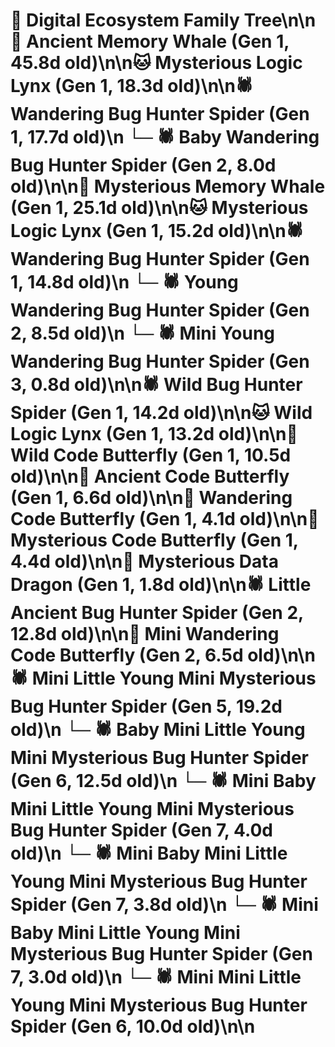 # 🌳 Digital Ecosystem Family Tree\n\n🐋 Ancient Memory Whale (Gen 1, 45.8d old)\n\n🐱 Mysterious Logic Lynx (Gen 1, 18.3d old)\n\n🕷️ Wandering Bug Hunter Spider (Gen 1, 17.7d old)\n  └─ 🕷️ Baby Wandering Bug Hunter Spider (Gen 2, 8.0d old)\n\n🐋 Mysterious Memory Whale (Gen 1, 25.1d old)\n\n🐱 Mysterious Logic Lynx (Gen 1, 15.2d old)\n\n🕷️ Wandering Bug Hunter Spider (Gen 1, 14.8d old)\n  └─ 🕷️ Young Wandering Bug Hunter Spider (Gen 2, 8.5d old)\n    └─ 🕷️ Mini Young Wandering Bug Hunter Spider (Gen 3, 0.8d old)\n\n🕷️ Wild Bug Hunter Spider (Gen 1, 14.2d old)\n\n🐱 Wild Logic Lynx (Gen 1, 13.2d old)\n\n🦋 Wild Code Butterfly (Gen 1, 10.5d old)\n\n🦋 Ancient Code Butterfly (Gen 1, 6.6d old)\n\n🦋 Wandering Code Butterfly (Gen 1, 4.1d old)\n\n🦋 Mysterious Code Butterfly (Gen 1, 4.4d old)\n\n🐉 Mysterious Data Dragon (Gen 1, 1.8d old)\n\n🕷️ Little Ancient Bug Hunter Spider (Gen 2, 12.8d old)\n\n🦋 Mini Wandering Code Butterfly (Gen 2, 6.5d old)\n\n🕷️ Mini Little Young Mini Mysterious Bug Hunter Spider (Gen 5, 19.2d old)\n  └─ 🕷️ Baby Mini Little Young Mini Mysterious Bug Hunter Spider (Gen 6, 12.5d old)\n    └─ 🕷️ Mini Baby Mini Little Young Mini Mysterious Bug Hunter Spider (Gen 7, 4.0d old)\n    └─ 🕷️ Mini Baby Mini Little Young Mini Mysterious Bug Hunter Spider (Gen 7, 3.8d old)\n    └─ 🕷️ Mini Baby Mini Little Young Mini Mysterious Bug Hunter Spider (Gen 7, 3.0d old)\n  └─ 🕷️ Mini Mini Little Young Mini Mysterious Bug Hunter Spider (Gen 6, 10.0d old)\n\n